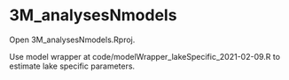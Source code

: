 # 3M_analysesNmodels

Open 3M_analysesNmodels.Rproj.

Use model wrapper at code/modelWrapper_lakeSpecific_2021-02-09.R to estimate lake specific parameters.
